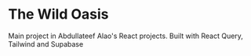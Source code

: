 # The Wild Oasis


Main project in Abdullateef Alao's React projects. Built with React Query, Tailwind and Supabase